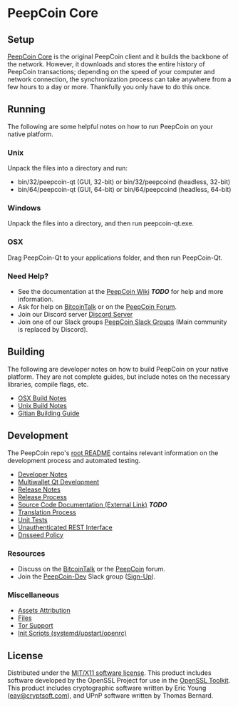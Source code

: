PeepCoin Core
=====================

Setup
---------------------
[PeepCoin Core](http://peepcoin.org/wallet) is the original PeepCoin client and it builds the backbone of the network. However, it downloads and stores the entire history of PeepCoin transactions; depending on the speed of your computer and network connection, the synchronization process can take anywhere from a few hours to a day or more. Thankfully you only have to do this once.

Running
---------------------
The following are some helpful notes on how to run PeepCoin on your native platform.

### Unix

Unpack the files into a directory and run:

- bin/32/peepcoin-qt (GUI, 32-bit) or bin/32/peepcoind (headless, 32-bit)
- bin/64/peepcoin-qt (GUI, 64-bit) or bin/64/peepcoind (headless, 64-bit)

### Windows

Unpack the files into a directory, and then run peepcoin-qt.exe.

### OSX

Drag PeepCoin-Qt to your applications folder, and then run PeepCoin-Qt.

### Need Help?

* See the documentation at the [PeepCoin Wiki](https://en.bitcoin.it/wiki/Main_Page) ***TODO***
for help and more information.
* Ask for help on [BitcoinTalk](https://bitcointalk.org/index.php?topic=1262920.0) or on the [PeepCoin Forum](http://forum.peepcoin.org/).
* Join our Discord server [Discord Server](https://discord.peepcoin.org)
* Join one of our Slack groups [PeepCoin Slack Groups](https://peepcoin.org/slack-logins/) (Main community is replaced by Discord).

Building
---------------------
The following are developer notes on how to build PeepCoin on your native platform. They are not complete guides, but include notes on the necessary libraries, compile flags, etc.

- [OSX Build Notes](build-osx.md)
- [Unix Build Notes](build-unix.md)
- [Gitian Building Guide](gitian-building.md)

Development
---------------------
The PeepCoin repo's [root README](https://github.com/PeepCoin-Project/PeepCoin/blob/master/README.md) contains relevant information on the development process and automated testing.

- [Developer Notes](developer-notes.md)
- [Multiwallet Qt Development](multiwallet-qt.md)
- [Release Notes](release-notes.md)
- [Release Process](release-process.md)
- [Source Code Documentation (External Link)](https://dev.visucore.com/bitcoin/doxygen/) ***TODO***
- [Translation Process](translation_process.md)
- [Unit Tests](unit-tests.md)
- [Unauthenticated REST Interface](REST-interface.md)
- [Dnsseed Policy](dnsseed-policy.md)

### Resources

* Discuss on the [BitcoinTalk](https://bitcointalk.org/index.php?topic=1262920.0) or the [PeepCoin](http://forum.peepcoin.org/) forum.
* Join the [PeepCoin-Dev](https://peepcoin-dev.slack.com/) Slack group ([Sign-Up](https://peepcoin-dev.herokuapp.com/)).

### Miscellaneous
- [Assets Attribution](assets-attribution.md)
- [Files](files.md)
- [Tor Support](tor.md)
- [Init Scripts (systemd/upstart/openrc)](init.md)

License
---------------------
Distributed under the [MIT/X11 software license](http://www.opensource.org/licenses/mit-license.php).
This product includes software developed by the OpenSSL Project for use in the [OpenSSL Toolkit](https://www.openssl.org/). This product includes
cryptographic software written by Eric Young ([eay@cryptsoft.com](mailto:eay@cryptsoft.com)), and UPnP software written by Thomas Bernard.
